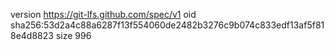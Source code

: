 version https://git-lfs.github.com/spec/v1
oid sha256:53d2a4c88a6287f13f554060de2482b3276c9b074c833edf13af5f818e4d8823
size 996
